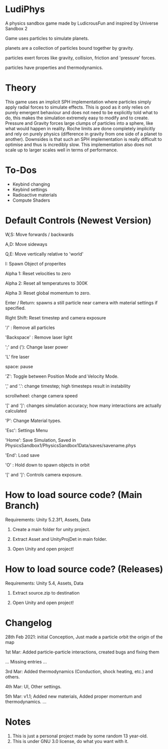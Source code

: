 # LudiPhys
A physics sandbox game made by LudicrousFun and inspired by Universe Sandbox 2

Game uses particles to simulate planets.

planets are a collection of particles bound together by gravity.

particles exert forces like gravity, collision, friction and 'pressure' forces.

particles have properties and thermodynamics.


# Theory

This game uses an implicit SPH implementation where particles simply apply radial forces to simulate effects. This is good as it only relies on purely emergent behaviour and does not need to be explicitly told what to do, this makes the simulation extremely easy to modify and to create. Pressure and Gravity forces large clumps of particles into a sphere, like what would happen in reality. Roche limits are done completely implicitly and rely on purely physics (difference in gravity from one side of a planet to another). Downsides is that such an SPH implementation is really difficult to optimise and thus is incredibly slow. This implementation also does not scale up to larger scales well in terms of performance.


# To-Dos

- Keybind changing
- Keybind settings
- Radioactive materials
- Compute Shaders

# Default Controls (Newest Version)
W,S: Move forwards / backwards

A,D: Move sideways

Q,E: Move vertically relative to 'world'

I: Spawn Object of properites

Alpha 1: Reset velocities to zero

Alpha 2: Reset all temperatures to 300K

Alpha 3: Reset global momentum to zero.

Enter / Return: spawns a still particle near camera with material settings if specified.

Right Shift: Reset timestep and camera exposure

'/' : Remove all particles

'Backspace' : Remove laser light

';' and ('): Change laser power

'L' fire laser

space: pause

'Z': Toggle between Position Mode and Velocity Mode.

',' and '.': change timestep; high timesteps result in instability

scrollwheel: change camera speed

'[' and ']': changes simulation accuracy; how many interactions are actually calculated

'P': Change Material types.

'Esc': Settings Menu

'Home': Save Simulation, Saved in PhysicsSandbox1/PhysicsSandbox1Data/saves/savename.phys

'End': Load save

'O' : Hold down to spawn objects in orbit

'[' and ']': Controls camera exposure.


# How to load source code? (Main Branch)

Requirements: Unity 5.2.3f1, Assets, Data

1) Create a main folder for unity project.

2) Extract Asset and UnityProjDet in main folder.

3) Open Unity and open project!


# How to load source code? (Releases)

Requirements: Unity 5.4, Assets, Data

1) Extract source.zip to destination

2) Open Unity and open project!


# Changelog

28th Feb 2021: initial Conception, Just made a particle orbit the origin of the map

1st Mar: Added particle-particle interactions, created bugs and fixing them

... Missing entries ...

3rd Mar: Added thermodynamics (Conduction, shock heating, etc.) and others.

4th Mar: UI, Other settings.

5th Mar: v1.1; Added new materials, Added proper momentum and thermodynamics. 
...

# Notes

1) This is just a personal project made by some random 13 year-old.
2) This is under GNU 3.0 license, do what you want with it.
